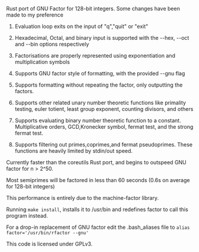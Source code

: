 
  Rust port of GNU Factor for 128-bit integers. Some changes have been made to my preference
  
  1. Evaluation loop exits on the input of "q","quit" or "exit"
  
  2. Hexadecimal, Octal, and binary input is supported with the --hex, --oct and --bin options respectively
  
  3. Factorisations are properly represented using exponentiation and multiplication symbols
  
  4. Supports GNU factor style of formatting, with the provided --gnu flag 
  
  5. Supports formatting without repeating the factor, only outputting the factors.
  
  6. Supports other related unary number theoretic functions like primality testing, 
     euler totient, least group exponent, counting divisors, and others
     
  7. Supports evaluating binary number theoretic function to a constant. Multiplicative orders,
     GCD,Kronecker symbol, fermat test, and the strong fermat test. 
     
  8. Supports filtering out primes,coprimes,and fermat pseudoprimes. These functions are 
     heavily limited by stdin/out speed.
  
  Currently faster than the coreutils Rust port, and  begins to outspeed GNU factor for n > 2^50. 
  
  Most semiprimes will be factored in less than 60 seconds (0.6s on average for 128-bit integers)

  This performance is entirely due to the machine-factor library.
  
  Running `make install`, installs it to /usr/bin and redefines factor to call this program instead. 
  
  For a drop-in replacement of GNU factor edit the .bash_aliases file to `alias factor='/usr/bin/rfactor --gnu'` 
  
  This code is licensed under GPLv3. 

